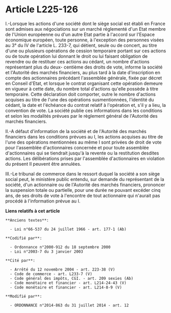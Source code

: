 # Article L225-126

I.-Lorsque les actions d'une société dont le siège social est établi en France sont admises aux négociations sur un marché
réglementé d'un Etat membre de l'Union européenne ou d'un autre Etat partie à l'accord sur l'Espace économique européen,
toute personne, à l'exception des personnes visées au 3° du IV de l'article L. 233-7, qui détient, seule ou de concert, au
titre d'une ou plusieurs opérations de cession temporaire portant sur ces actions ou de toute opération lui donnant le droit
ou lui faisant obligation de revendre ou de restituer ces actions au cédant, un nombre d'actions représentant plus du deux-
centième des droits de vote, informe la société et l'Autorité des marchés financiers, au plus tard               à la date
d'inscription en compte des actionnaires précédant l'assemblée générale, fixée par décret en Conseil d'Etat, et lorsque le
contrat organisant cette opération demeure en vigueur à cette date, du nombre total d'actions qu'elle possède à titre
temporaire. Cette déclaration doit comporter, outre le nombre d'actions acquises au titre de l'une des opérations
susmentionnées, l'identité du cédant, la date et l'échéance du contrat relatif à l'opération et, s'il y a lieu, la convention
de vote. La société publie ces informations dans les conditions et selon les modalités prévues par le règlement général de
l'Autorité des marchés financiers. 

II.-A défaut d'information de la société et de l'Autorité des marchés financiers dans les conditions prévues au I, les
actions acquises au titre de l'une des opérations mentionnées au même I sont privées de droit de vote pour l'assemblée
d'actionnaires concernée et pour toute assemblée d'actionnaires qui se tiendrait jusqu'à la revente ou la restitution
desdites actions. Les délibérations prises par l'assemblée d'actionnaires en violation du présent II peuvent être annulées. 

III.-Le tribunal de commerce dans le ressort duquel la société a son siège social peut, le ministère public entendu, sur
demande du représentant de la société, d'un actionnaire ou de l'Autorité des marchés financiers, prononcer la suspension
totale ou partielle, pour une durée ne pouvant excéder cinq ans, de ses droits de vote à l'encontre de tout actionnaire qui
n'aurait pas procédé à l'information prévue au I.

**Liens relatifs à cet article**

	**Anciens textes**:

	  - Loi n°66-537 du 24 juillet 1966 - art. 177-1 (Ab)

	**Codifié par**:

	  - Ordonnance n°2000-912 du 18 septembre 2000
	  - Loi n°2003-7 du 3 janvier 2003

	**Cité par**:

	  - Arrêté du 12 novembre 2004 - art. 223-38 (V)
	  - Code de commerce - art. L233-7 (V)
	  - Code général des impôts, CGI. - art. 209 sexies (Ab)
	  - Code monétaire et financier - art. L214-24-43 (V)
	  - Code monétaire et financier - art. L214-8-9 (V)

	**Modifié par**:

	  - ORDONNANCE n°2014-863 du 31 juillet 2014 - art. 12
